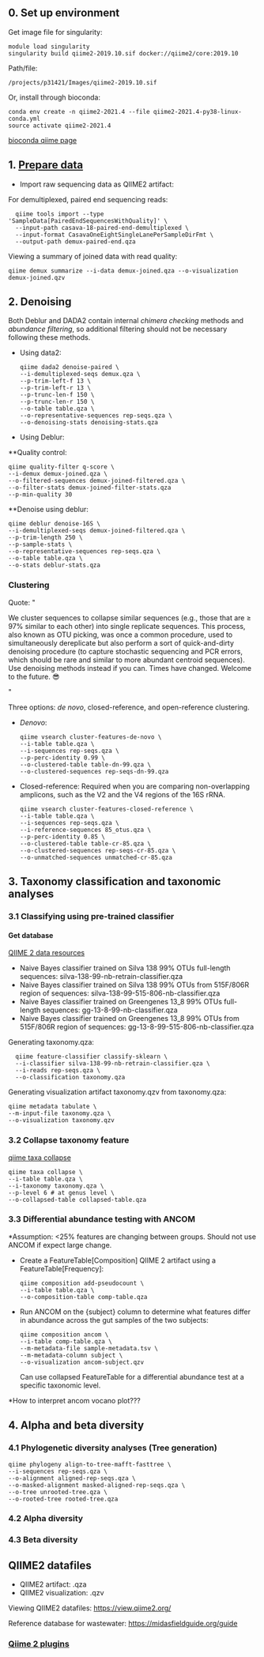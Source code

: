 ## 0. Set up environment

Get image file for singularity:

	module load singularity
	singularity build qiime2-2019.10.sif docker://qiime2/core:2019.10
  
Path/file: 

    /projects/p31421/Images/qiime2-2019.10.sif

Or, install through bioconda:

    conda env create -n qiime2-2021.4 --file qiime2-2021.4-py38-linux-conda.yml
    source activate qiime2-2021.4
    
[bioconda qiime page](https://bioconda.github.io/recipes/qiime/README.html)

## 1. [Prepare data](https://docs.qiime2.org/2021.4/tutorials/importing/)

* Import raw sequencing data as QIIME2 artifact:

For demultiplexed, paired end sequencing reads:

      qiime tools import --type 'SampleData[PairedEndSequencesWithQuality]' \
      --input-path casava-18-paired-end-demultiplexed \
      --input-format CasavaOneEightSingleLanePerSampleDirFmt \
      --output-path demux-paired-end.qza

Viewing a summary of joined data with read quality:

    qiime demux summarize --i-data demux-joined.qza --o-visualization demux-joined.qzv

## 2. Denoising

Both Deblur and DADA2 contain internal *chimera checking* methods and *abundance filtering*, so additional filtering should not be necessary following these methods.

* Using data2:

      qiime dada2 denoise-paired \
      --i-demultiplexed-seqs demux.qza \
      --p-trim-left-f 13 \
      --p-trim-left-r 13 \
      --p-trunc-len-f 150 \
      --p-trunc-len-r 150 \
      --o-table table.qza \
      --o-representative-sequences rep-seqs.qza \
      --o-denoising-stats denoising-stats.qza

* Using Deblur:

**Quality control:

    qiime quality-filter q-score \
    --i-demux demux-joined.qza \
    --o-filtered-sequences demux-joined-filtered.qza \
    --o-filter-stats demux-joined-filter-stats.qza
    --p-min-quality 30
    
**Denoise using deblur:

    qiime deblur denoise-16S \
    --i-demultiplexed-seqs demux-joined-filtered.qza \
    --p-trim-length 250 \
    --p-sample-stats \
    --o-representative-sequences rep-seqs.qza \
    --o-table table.qza \
    --o-stats deblur-stats.qza

### Clustering

Quote: "

We cluster sequences to collapse similar sequences (e.g., those that are ≥ 97% similar to each other) into single replicate sequences. This process, also known as OTU picking, was once a common procedure, used to simultaneously dereplicate but also perform a sort of quick-and-dirty denoising procedure (to capture stochastic sequencing and PCR errors, which should be rare and similar to more abundant centroid sequences). Use denoising methods instead if you can. Times have changed. Welcome to the future. 😎
    
"

Three options: *de novo*, closed-reference, and open-reference clustering.

* *Denovo*:
  
      qiime vsearch cluster-features-de-novo \
      --i-table table.qza \
      --i-sequences rep-seqs.qza \
      --p-perc-identity 0.99 \
      --o-clustered-table table-dn-99.qza \
      --o-clustered-sequences rep-seqs-dn-99.qza

* Closed-reference: Required when you are comparing non-overlapping amplicons, such as the V2 and the V4 regions of the 16S rRNA. 

      qiime vsearch cluster-features-closed-reference \
      --i-table table.qza \
      --i-sequences rep-seqs.qza \
      --i-reference-sequences 85_otus.qza \
      --p-perc-identity 0.85 \
      --o-clustered-table table-cr-85.qza \
      --o-clustered-sequences rep-seqs-cr-85.qza \
      --o-unmatched-sequences unmatched-cr-85.qza

## 3. Taxonomy classification and taxonomic analyses

### 3.1 Classifying using pre-trained classifier

#### Get database

[QIIME 2 data resources](https://docs.qiime2.org/2020.11/data-resources/)

* Naive Bayes classifier trained on Silva 138 99% OTUs full-length sequences: silva-138-99-nb-retrain-classifier.qza
* Naive Bayes classifier trained on Silva 138 99% OTUs from 515F/806R region of sequences: silva-138-99-515-806-nb-classifier.qza
* Naive Bayes classifier trained on Greengenes 13_8 99% OTUs full-length sequences: gg-13-8-99-nb-classifier.qza
* Naive Bayes classifier trained on Greengenes 13_8 99% OTUs from 515F/806R region of sequences: gg-13-8-99-515-806-nb-classifier.qza

Generating taxonomy.qza:

      qiime feature-classifier classify-sklearn \
      --i-classifier silva-138-99-nb-retrain-classifier.qza \
      --i-reads rep-seqs.qza \
      --o-classification taxonomy.qza
  
Generating visualization artifact taxonomy.qzv from taxonomy.qza:

	qiime metadata tabulate \
	--m-input-file taxonomy.qza \
	--o-visualization taxonomy.qzv

### 3.2 Collapse taxonomy feature

[qiime taxa collapse](https://docs.qiime2.org/2021.4/plugins/available/taxa/collapse/)

	qiime taxa collapse \
	--i-table table.qza \
	--i-taxonomy taxonomy.qza \
	--p-level 6 # at genus level \
	--o-collapsed-table collapsed-table.qza
	
### 3.3 Differential abundance testing with ANCOM

*Assumption: <25% features are changing between groups. Should not use ANCOM if expect large change. 

* Create a FeatureTable[Composition] QIIME 2 artifact using a FeatureTable[Frequency]: 

      qiime composition add-pseudocount \
      --i-table table.qza \
      --o-composition-table comp-table.qza

*  Run ANCOM on the {subject} column to determine what features differ in abundance across the gut samples of the two subjects:

       qiime composition ancom \
       --i-table comp-table.qza \
       --m-metadata-file sample-metadata.tsv \
       --m-metadata-column subject \
       --o-visualization ancom-subject.qzv
    
    Can use collapsed FeatureTable for a differential abundance test at a specific taxonomic level. 

*How to interpret ancom vocano plot???

## 4. Alpha and beta diversity

### 4.1 Phylogenetic diversity analyses (Tree generation)

    qiime phylogeny align-to-tree-mafft-fasttree \
    --i-sequences rep-seqs.qza \
    --o-alignment aligned-rep-seqs.qza \
    --o-masked-alignment masked-aligned-rep-seqs.qza \
    --o-tree unrooted-tree.qza \
    --o-rooted-tree rooted-tree.qza

### 4.2 Alpha diversity



### 4.3 Beta diversity



## QIIME2 datafiles

* QIIME2 artifact: .qza
* QIIME2 visualization: .qzv

Viewing QIIME2 datafiles: https://view.qiime2.org/ 

Reference database for wastewater: https://midasfieldguide.org/guide

### [Qiime 2 plugins](https://docs.qiime2.org/2021.4/plugins/)
